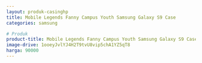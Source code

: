 ```yaml
---
layout: produk-casinghp
title: Mobile Legends Fanny Campus Youth Samsung Galaxy S9 Case
categories: samsung

# Produk
product-title: Mobile Legends Fanny Campus Youth Samsung Galaxy S9 Case
image-drive: 1ooeyJvlYJ4H2T9tvU8vip5chA1YZ5qT8
harga: 90000
---
```

